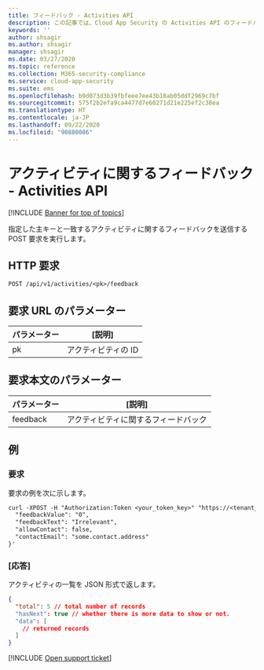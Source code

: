 ```yaml
---
title: フィードバック - Activities API
description: この記事では、Cloud App Security の Activities API のフィードバック要求について説明します。
keywords: ''
author: shsagir
ms.author: shsagir
manager: shsagir
ms.date: 03/27/2020
ms.topic: reference
ms.collection: M365-security-compliance
ms.service: cloud-app-security
ms.suite: ems
ms.openlocfilehash: b9d073d3b39fbfeee7ee43b18ab05ddf2969c7bf
ms.sourcegitcommit: 575f2b2efa9ca4477d7e60271d21e225ef2c38ea
ms.translationtype: HT
ms.contentlocale: ja-JP
ms.lasthandoff: 09/22/2020
ms.locfileid: "90880086"
---
```

# <a name="feedback-on-activity---activities-api"></a>アクティビティに関するフィードバック - Activities API

[!INCLUDE [Banner for top of topics](includes/banner.md)]

指定した主キーと一致するアクティビティに関するフィードバックを送信する POST 要求を実行します。

## <a name="http-request"></a>HTTP 要求

```rest
POST /api/v1/activities/<pk>/feedback
```

## <a name="request-url-parameters"></a>要求 URL のパラメーター

| パラメーター | [説明] |
| --- | --- |
| pk | アクティビティの ID |

## <a name="request-body-parameters"></a>要求本文のパラメーター

| パラメーター | [説明] |
| --- | --- |
| feedback | アクティビティに関するフィードバック |

## <a name="example"></a>例

### <a name="request"></a>要求

要求の例を次に示します。

```rest
curl -XPOST -H "Authorization:Token <your_token_key>" "https://<tenant_id>.<tenant_region>.contoso.com/api/v1/activities/<pk>/feedback" -d '{
  "feedbackValue": "0",
  "feedbackText": "Irrelevant",
  "allowContact": false,
  "contactEmail": "some.contact.address"
}'
```

### <a name="response"></a>[応答]

アクティビティの一覧を JSON 形式で返します。

```json
{
  "total": 5 // total number of records
  "hasNext": true // whether there is more data to show or not.
  "data": [
    // returned records
  ]
}
```

[!INCLUDE [Open support ticket](includes/support.md)]
